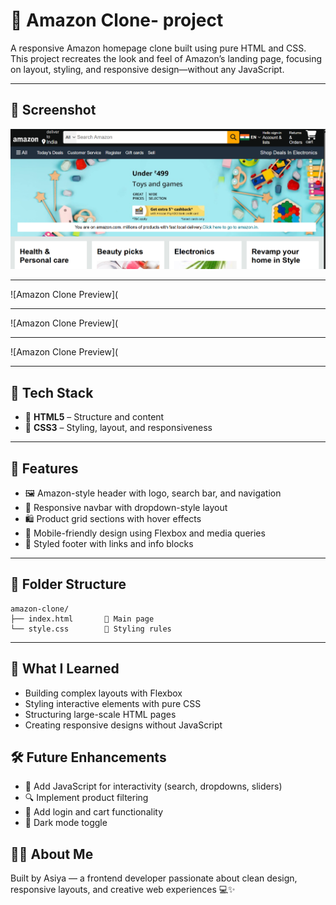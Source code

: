 # 🛒 Amazon Clone- project

A responsive Amazon homepage clone built using pure HTML and CSS. This project recreates the look and feel of Amazon’s landing page, focusing on layout, styling, and responsive design—without any JavaScript.

---

## 📸 Screenshot

![Amazon Clone Preview](https://github.com/asiya2123/amazon_clone/blob/502f9dcf1c1a36f7deceabad86f332631c89daaf/Screenshot%202025-09-24%20131557.png) 

---

![Amazon Clone Preview](

---

![Amazon Clone Preview](

---

![Amazon Clone Preview](

---
## 🧰 Tech Stack

- 🧱 **HTML5** – Structure and content  
- 🎨 **CSS3** – Styling, layout, and responsiveness  

---

## 🎯 Features

- 🖼️ Amazon-style header with logo, search bar, and navigation  
- 🧭 Responsive navbar with dropdown-style layout  
- 🛍️ Product grid sections with hover effects  
- 📱 Mobile-friendly design using Flexbox and media queries  
- 🎨 Styled footer with links and info blocks  

---

## 📂 Folder Structure

```
amazon-clone/
├── index.html       🧱 Main page
└── style.css        🎨 Styling rules
```

---

## 📌 What I Learned

- Building complex layouts with Flexbox  
- Styling interactive elements with pure CSS  
- Structuring large-scale HTML pages  
- Creating responsive designs without JavaScript

## 🛠️ Future Enhancements

- 🧠 Add JavaScript for interactivity (search, dropdowns, sliders)  
- 🔍 Implement product filtering  
- 🧾 Add login and cart functionality  
- 🌙 Dark mode toggle

## 🙋‍♂️ About Me

Built by Asiya — a frontend developer passionate about clean design, responsive layouts, and creative web experiences 💻✨
